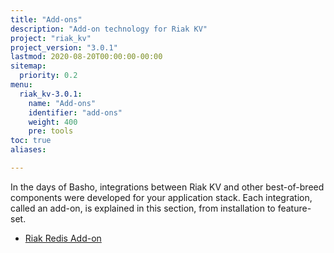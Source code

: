 ```yaml
---
title: "Add-ons"
description: "Add-on technology for Riak KV"
project: "riak_kv"
project_version: "3.0.1"
lastmod: 2020-08-20T00:00:00-00:00
sitemap:
  priority: 0.2
menu:
  riak_kv-3.0.1:
    name: "Add-ons"
    identifier: "add-ons"
    weight: 400
    pre: tools
toc: true
aliases:

---
```


In the days of Basho, integrations between Riak KV and other best-of-breed components were developed for your application stack. Each integration, called an add-on, is explained in this section, from installation to feature-set.

* [Riak Redis Add-on]({{<baseurl>}}riak/kv/3.0.1/add-ons/redis/)

